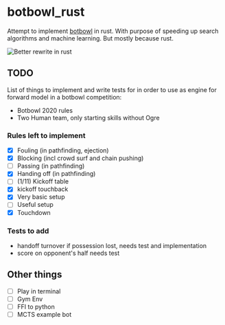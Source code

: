 # botbowl_rust

Attempt to implement [botbowl](https://github.com/njustesen/botbowl) in rust.
With purpose of speeding up search algorithms and machine learning. But mostly
because rust.

![Better rewrite in rust](https://i.redd.it/xx367w6kroz41.jpg)

## TODO

List of things to implement and write tests for in order to use as engine for
forward model in a botbowl competition:

- Botbowl 2020 rules
- Two Human team, only starting skills without Ogre

### Rules left to implement

- [x] Fouling (in pathfinding, ejection)
- [x] Blocking (incl crowd surf and chain pushing)
- [ ] Passing (in pathfinding)
- [x] Handing off (in pathfinding)
- [ ] (1/11) Kickoff table
- [x] kickoff touchback
- [x] Very basic setup
- [ ] Useful setup
- [x] Touchdown

### Tests to add

- handoff turnover if possession lost, needs test and implementation
- score on opponent's half needs test

## Other things

- [ ] Play in terminal
- [ ] Gym Env
- [ ] FFI to python
- [ ] MCTS example bot
